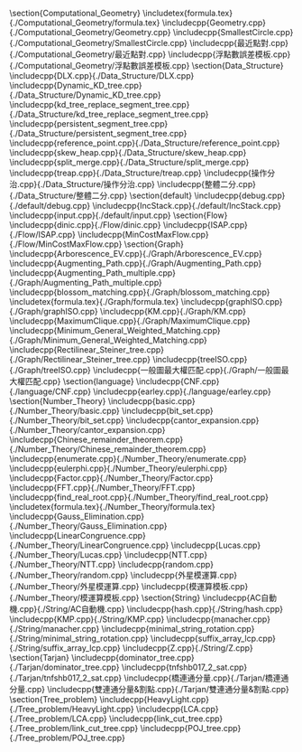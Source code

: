\section{Computational\_Geometry}
  \includetex{formula.tex}{./Computational_Geometry/formula.tex}
  \includecpp{Geometry.cpp}{./Computational_Geometry/Geometry.cpp}
  \includecpp{SmallestCircle.cpp}{./Computational_Geometry/SmallestCircle.cpp}
  \includecpp{最近點對.cpp}{./Computational_Geometry/最近點對.cpp}
  \includecpp{浮點數誤差模板.cpp}{./Computational_Geometry/浮點數誤差模板.cpp}
\section{Data\_Structure}
  \includecpp{DLX.cpp}{./Data_Structure/DLX.cpp}
  \includecpp{Dynamic\_KD\_tree.cpp}{./Data_Structure/Dynamic_KD_tree.cpp}
  \includecpp{kd\_tree\_replace\_segment\_tree.cpp}{./Data_Structure/kd_tree_replace_segment_tree.cpp}
  \includecpp{persistent\_segment\_tree.cpp}{./Data_Structure/persistent_segment_tree.cpp}
  \includecpp{reference\_point.cpp}{./Data_Structure/reference_point.cpp}
  \includecpp{skew\_heap.cpp}{./Data_Structure/skew_heap.cpp}
  \includecpp{split\_merge.cpp}{./Data_Structure/split_merge.cpp}
  \includecpp{treap.cpp}{./Data_Structure/treap.cpp}
  \includecpp{操作分治.cpp}{./Data_Structure/操作分治.cpp}
  \includecpp{整體二分.cpp}{./Data_Structure/整體二分.cpp}
\section{default}
  \includecpp{debug.cpp}{./default/debug.cpp}
  \includecpp{IncStack.cpp}{./default/IncStack.cpp}
  \includecpp{input.cpp}{./default/input.cpp}
\section{Flow}
  \includecpp{dinic.cpp}{./Flow/dinic.cpp}
  \includecpp{ISAP.cpp}{./Flow/ISAP.cpp}
  \includecpp{MinCostMaxFlow.cpp}{./Flow/MinCostMaxFlow.cpp}
\section{Graph}
  \includecpp{Arborescence\_EV.cpp}{./Graph/Arborescence_EV.cpp}
  \includecpp{Augmenting\_Path.cpp}{./Graph/Augmenting_Path.cpp}
  \includecpp{Augmenting\_Path\_multiple.cpp}{./Graph/Augmenting_Path_multiple.cpp}
  \includecpp{blossom\_matching.cpp}{./Graph/blossom_matching.cpp}
  \includetex{formula.tex}{./Graph/formula.tex}
  \includecpp{graphISO.cpp}{./Graph/graphISO.cpp}
  \includecpp{KM.cpp}{./Graph/KM.cpp}
  \includecpp{MaximumClique.cpp}{./Graph/MaximumClique.cpp}
  \includecpp{Minimum\_General\_Weighted\_Matching.cpp}{./Graph/Minimum_General_Weighted_Matching.cpp}
  \includecpp{Rectilinear\_Steiner\_tree.cpp}{./Graph/Rectilinear_Steiner_tree.cpp}
  \includecpp{treeISO.cpp}{./Graph/treeISO.cpp}
  \includecpp{一般圖最大權匹配.cpp}{./Graph/一般圖最大權匹配.cpp}
\section{language}
  \includecpp{CNF.cpp}{./language/CNF.cpp}
  \includecpp{earley.cpp}{./language/earley.cpp}
\section{Number\_Theory}
  \includecpp{basic.cpp}{./Number_Theory/basic.cpp}
  \includecpp{bit\_set.cpp}{./Number_Theory/bit_set.cpp}
  \includecpp{cantor\_expansion.cpp}{./Number_Theory/cantor_expansion.cpp}
  \includecpp{Chinese\_remainder\_theorem.cpp}{./Number_Theory/Chinese_remainder_theorem.cpp}
  \includecpp{enumerate.cpp}{./Number_Theory/enumerate.cpp}
  \includecpp{eulerphi.cpp}{./Number_Theory/eulerphi.cpp}
  \includecpp{Factor.cpp}{./Number_Theory/Factor.cpp}
  \includecpp{FFT.cpp}{./Number_Theory/FFT.cpp}
  \includecpp{find\_real\_root.cpp}{./Number_Theory/find_real_root.cpp}
  \includetex{formula.tex}{./Number_Theory/formula.tex}
  \includecpp{Gauss\_Elimination.cpp}{./Number_Theory/Gauss_Elimination.cpp}
  \includecpp{LinearCongruence.cpp}{./Number_Theory/LinearCongruence.cpp}
  \includecpp{Lucas.cpp}{./Number_Theory/Lucas.cpp}
  \includecpp{NTT.cpp}{./Number_Theory/NTT.cpp}
  \includecpp{random.cpp}{./Number_Theory/random.cpp}
  \includecpp{外星模運算.cpp}{./Number_Theory/外星模運算.cpp}
  \includecpp{模運算模板.cpp}{./Number_Theory/模運算模板.cpp}
\section{String}
  \includecpp{AC自動機.cpp}{./String/AC自動機.cpp}
  \includecpp{hash.cpp}{./String/hash.cpp}
  \includecpp{KMP.cpp}{./String/KMP.cpp}
  \includecpp{manacher.cpp}{./String/manacher.cpp}
  \includecpp{minimal\_string\_rotation.cpp}{./String/minimal_string_rotation.cpp}
  \includecpp{suffix\_array\_lcp.cpp}{./String/suffix_array_lcp.cpp}
  \includecpp{Z.cpp}{./String/Z.cpp}
\section{Tarjan}
  \includecpp{dominator\_tree.cpp}{./Tarjan/dominator_tree.cpp}
  \includecpp{tnfshb017\_2\_sat.cpp}{./Tarjan/tnfshb017_2_sat.cpp}
  \includecpp{橋連通分量.cpp}{./Tarjan/橋連通分量.cpp}
  \includecpp{雙連通分量\&割點.cpp}{./Tarjan/雙連通分量&割點.cpp}
\section{Tree\_problem}
  \includecpp{HeavyLight.cpp}{./Tree_problem/HeavyLight.cpp}
  \includecpp{LCA.cpp}{./Tree_problem/LCA.cpp}
  \includecpp{link\_cut\_tree.cpp}{./Tree_problem/link_cut_tree.cpp}
  \includecpp{POJ\_tree.cpp}{./Tree_problem/POJ_tree.cpp}
